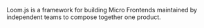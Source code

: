 Loom.js is a framework for building Micro Frontends maintained by independent teams to compose together one product.

